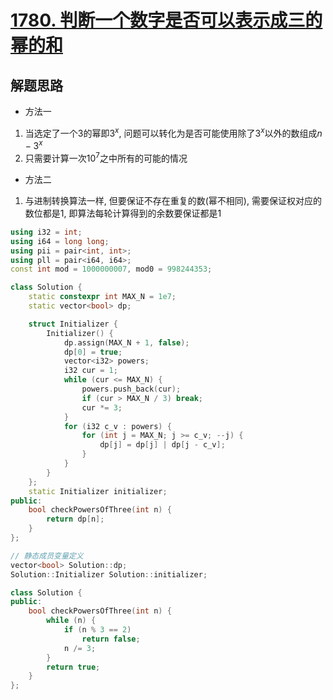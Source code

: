 # [1780. 判断一个数字是否可以表示成三的幂的和](https://leetcode.cn/problems/check-if-number-is-a-sum-of-powers-of-three/)

## 解题思路

+ 方法一

1. 当选定了一个$3$的幂即$3^x$, 问题可以转化为是否可能使用除了$3^x$以外的数组成$n - 3^x$
2. 只需要计算一次$10^7$之中所有的可能的情况

+ 方法二

1. 与进制转换算法一样, 但要保证不存在重复的数(幂不相同), 需要保证权对应的数位都是$1$, 即算法每轮计算得到的余数要保证都是$1$

```cpp
using i32 = int;
using i64 = long long;
using pii = pair<int, int>;
using pll = pair<i64, i64>;
const int mod = 1000000007, mod0 = 998244353;

class Solution {
    static constexpr int MAX_N = 1e7;
    static vector<bool> dp;

    struct Initializer {
        Initializer() {
            dp.assign(MAX_N + 1, false);
            dp[0] = true;
            vector<i32> powers;
            i32 cur = 1;
            while (cur <= MAX_N) {
                powers.push_back(cur);
                if (cur > MAX_N / 3) break;
                cur *= 3;
            }
            for (i32 c_v : powers) {
                for (int j = MAX_N; j >= c_v; --j) {
                    dp[j] = dp[j] | dp[j - c_v];
                }
            }
        }
    };
    static Initializer initializer;
public:
    bool checkPowersOfThree(int n) {
        return dp[n];
    }
};

// 静态成员变量定义
vector<bool> Solution::dp;
Solution::Initializer Solution::initializer;
```

```cpp
class Solution {
public:
    bool checkPowersOfThree(int n) {
        while (n) {
            if (n % 3 == 2)
                return false;
            n /= 3;
        }
        return true;
    }
};
```

